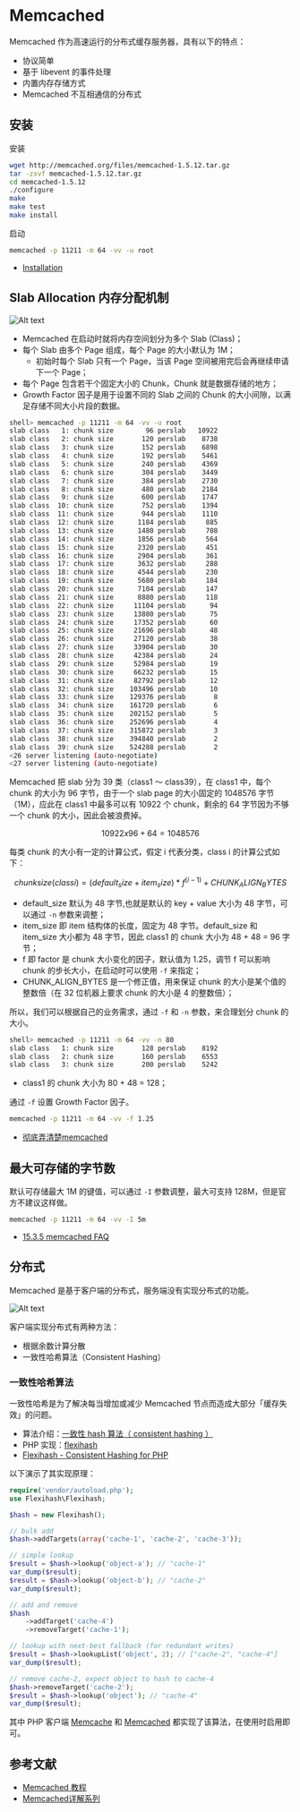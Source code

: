 # Memcached

Memcached 作为高速运行的分布式缓存服务器，具有以下的特点：

- 协议简单
- 基于 libevent 的事件处理
- 内置内存存储方式
- Memcached 不互相通信的分布式

## 安装

安装

```sh
wget http://memcached.org/files/memcached-1.5.12.tar.gz
tar -zxvf memcached-1.5.12.tar.gz
cd memcached-1.5.12
./configure
make
make test
make install
```

启动

```sh
memcached -p 11211 -m 64 -vv -u root
```

- [Installation](https://memcached.org/downloads)

## Slab Allocation 内存分配机制

![Alt text](img/01.png)

- Memcached 在启动时就将内存空间划分为多个 Slab (Class)；
- 每个 Slab 由多个 Page 组成，每个 Page 的大小默认为 1M；
  - 初始时每个 Slab 只有一个 Page，当该 Page 空间被用完后会再继续申请下一个 Page；
- 每个 Page 包含若干个固定大小的 Chunk，Chunk 就是数据存储的地方；
- Growth Factor 因子是用于设置不同的 Slab 之间的 Chunk 的大小间隙，以满足存储不同大小片段的数据。

```sh
shell> memcached -p 11211 -m 64 -vv -u root
slab class   1: chunk size        96 perslab   10922
slab class   2: chunk size       120 perslab    8738
slab class   3: chunk size       152 perslab    6898
slab class   4: chunk size       192 perslab    5461
slab class   5: chunk size       240 perslab    4369
slab class   6: chunk size       304 perslab    3449
slab class   7: chunk size       384 perslab    2730
slab class   8: chunk size       480 perslab    2184
slab class   9: chunk size       600 perslab    1747
slab class  10: chunk size       752 perslab    1394
slab class  11: chunk size       944 perslab    1110
slab class  12: chunk size      1184 perslab     885
slab class  13: chunk size      1480 perslab     708
slab class  14: chunk size      1856 perslab     564
slab class  15: chunk size      2320 perslab     451
slab class  16: chunk size      2904 perslab     361
slab class  17: chunk size      3632 perslab     288
slab class  18: chunk size      4544 perslab     230
slab class  19: chunk size      5680 perslab     184
slab class  20: chunk size      7104 perslab     147
slab class  21: chunk size      8880 perslab     118
slab class  22: chunk size     11104 perslab      94
slab class  23: chunk size     13880 perslab      75
slab class  24: chunk size     17352 perslab      60
slab class  25: chunk size     21696 perslab      48
slab class  26: chunk size     27120 perslab      38
slab class  27: chunk size     33904 perslab      30
slab class  28: chunk size     42384 perslab      24
slab class  29: chunk size     52984 perslab      19
slab class  30: chunk size     66232 perslab      15
slab class  31: chunk size     82792 perslab      12
slab class  32: chunk size    103496 perslab      10
slab class  33: chunk size    129376 perslab       8
slab class  34: chunk size    161720 perslab       6
slab class  35: chunk size    202152 perslab       5
slab class  36: chunk size    252696 perslab       4
slab class  37: chunk size    315872 perslab       3
slab class  38: chunk size    394840 perslab       2
slab class  39: chunk size    524288 perslab       2
<26 server listening (auto-negotiate)
<27 server listening (auto-negotiate)
```

Memcached 把 slab 分为 39 类（class1 ～ class39），在 class1 中，每个 chunk 的大小为 96 字节，由于一个 slab page 的大小固定的 1048576 字节（1M），应此在 class1 中最多可以有 10922 个 chunk，剩余的 64 字节因为不够一个 chunk 的大小，因此会被浪费掉。

```math
10922 x 96 + 64 = 1048576
```

每类 chunk 的大小有一定的计算公式，假定 i 代表分类，class i 的计算公式如下：

```math
chunk size(class i) = (default_size + item_size) * f^(i-1) + CHUNK_ALIGN_BYTES
```

- default_size 默认为 48 字节,也就是默认的 key + value 大小为 48 字节，可以通过 `-n` 参数来调整；
- item_size 即 item 结构体的长度，固定为 48 字节。default_size 和 item_size 大小都为 48 字节，因此 class1 的 chunk 大小为 48 + 48 = 96 字节；
- f 即 factor 是 chunk 大小变化的因子，默认值为 1.25，调节 f 可以影响 chunk 的步长大小，在启动时可以使用 `-f` 来指定；
- CHUNK_ALIGN_BYTES 是一个修正值，用来保证 chunk 的大小是某个值的整数倍（在 32 位机器上要求 chunk 的大小是 4 的整数倍）；

所以，我们可以根据自己的业务需求，通过 `-f` 和 `-n` 参数，来合理划分 chunk 的大小。

```sh
shell> memcached -p 11211 -m 64 -vv -n 80
slab class   1: chunk size       128 perslab    8192
slab class   2: chunk size       160 perslab    6553
slab class   3: chunk size       200 perslab    5242
```

- class1 的 chunk 大小为 80 + 48 = 128；

通过 `-f` 设置 Growth Factor 因子。

```sh
memcached -p 11211 -m 64 -vv -f 1.25
```

- [彻底弄清楚memcached](https://www.zybuluo.com/phper/note/443547)

## 最大可存储的字节数

默认可存储最大 1M 的键值，可以通过 `-I` 参数调整，最大可支持 128M，但是官方不建议这样做。

```sh
memcached -p 11211 -m 64 -vv -I 5m
```

- [15.3.5 memcached FAQ](https://docs.oracle.com/cd/E17952_01/mysql-5.0-en/ha-memcached-faq.html)

## 分布式

Memcached 是基于客户端的分布式，服务端没有实现分布式的功能。

![Alt text](img/02.png)

客户端实现分布式有两种方法：

- 根据余数计算分散
- 一致性哈希算法（Consistent Hashing）

### 一致性哈希算法

一致性哈希是为了解决每当增加或减少 Memcached 节点而造成大部分「缓存失效」的问题。

- 算法介绍：[一致性 hash 算法（ consistent hashing ）](https://blog.csdn.net/sparkliang/article/details/5279393)
- PHP 实现：[flexihash](https://github.com/pda/flexihash)
- [Flexihash - Consistent Hashing for PHP](https://paul.annesley.cc/2008/04/flexihash-consistent-hashing-php/)

以下演示了其实现原理：

```php
require('vendor/autoload.php');
use Flexihash\Flexihash;

$hash = new Flexihash();

// bulk add
$hash->addTargets(array('cache-1', 'cache-2', 'cache-3'));

// simple lookup
$result = $hash->lookup('object-a'); // "cache-1"
var_dump($result);
$result = $hash->lookup('object-b'); // "cache-2"
var_dump($result);

// add and remove
$hash
    ->addTarget('cache-4')
    ->removeTarget('cache-1');

// lookup with next-best fallback (for redundant writes)
$result = $hash->lookupList('object', 2); // ["cache-2", "cache-4"]
var_dump($result);

// remove cache-2, expect object to hash to cache-4
$hash->removeTarget('cache-2');
$result = $hash->lookup('object'); // "cache-4"
var_dump($result);
```

其中 PHP 客户端 [Memcache](https://pecl.php.net/package/memcache) 和 [Memcached](https://pecl.php.net/package/memcached) 都实现了该算法，在使用时启用即可。

## 参考文献

- [Memcached 教程](http://www.runoob.com/memcached/memcached-tutorial.html)
- [Memcached详解系列](https://www.ktanx.com/blog/series/63)
